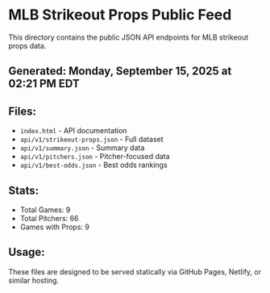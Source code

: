 # MLB Strikeout Props Public Feed

This directory contains the public JSON API endpoints for MLB strikeout props data.

## Generated: Monday, September 15, 2025 at 02:21 PM EDT

## Files:
- `index.html` - API documentation
- `api/v1/strikeout-props.json` - Full dataset
- `api/v1/summary.json` - Summary data
- `api/v1/pitchers.json` - Pitcher-focused data  
- `api/v1/best-odds.json` - Best odds rankings

## Stats:
- Total Games: 9
- Total Pitchers: 66
- Games with Props: 9

## Usage:
These files are designed to be served statically via GitHub Pages, Netlify, or similar hosting.
